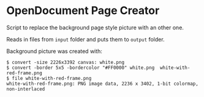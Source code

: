 # OpenDocument Page Creator

Script to replace the background page style picture with an other one.

Reads in files from `input` folder and puts them to `output` folder.

Background picture was created with:

    $ convert -size 2226x3392 canvas: white.png
    $ convert -border 5x5 -bordercolor "#FF0000" white.png  white-with-red-frame.png
    $ file white-with-red-frame.png 
    white-with-red-frame.png: PNG image data, 2236 x 3402, 1-bit colormap, non-interlaced
